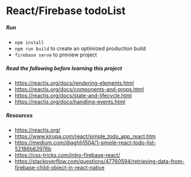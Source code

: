 # React/Firebase todoList

##### Run
- `npm install`
- `npm run build` to create an optimized production build
- `firebase serve` to preview project

##### Read the following before learning this project
- https://reactjs.org/docs/rendering-elements.html
- https://reactjs.org/docs/components-and-props.html
- https://reactjs.org/docs/state-and-lifecycle.html
- https://reactjs.org/docs/handling-events.html

##### Resources
- https://reactjs.org/
- https://www.kirupa.com/react/simple_todo_app_react.htm 
- https://medium.com/@aghh1504/1-simple-react-todo-list-52186b62976b 
- https://css-tricks.com/intro-firebase-react/
- https://stackoverflow.com/questions/47760594/retrieving-data-from-firebase-child-object-in-react-native 